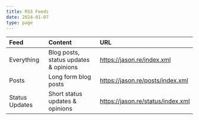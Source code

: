 ```yaml
---
title: RSS Feeds
date: 2024-01-07
type: page
---
```


| **Feed** | **Content** | **URL** |
|:--|:--|:--|
| Everything | Blog posts, status updates & opinions | https://jason.re/index.xml
| Posts | Long form blog posts | https://jason.re/posts/index.xml
| Status Updates | Short status updates & opinions | https://jason.re/status/index.xml
